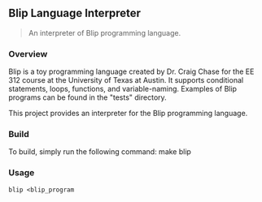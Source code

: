 ## Blip Language Interpreter

> An interpreter of Blip programming language.

### Overview

Blip is a toy programming language created by Dr. Craig Chase for the EE 312 
course at the University of Texas at Austin. It supports conditional statements,
loops, functions, and variable-naming. Examples of Blip programs can be found in
the "tests" directory.

This project provides an interpreter for the Blip programming language.

### Build

To build, simply run the following command:
    make blip

### Usage
    blip <blip_program
